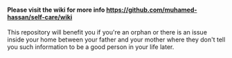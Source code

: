 #### Please visit the wiki for more info https://github.com/muhamed-hassan/self-care/wiki

This repository will benefit you if you're an orphan or there is an issue inside your home between your father and your mother where they don't tell you such information to be a good person in your life later.
